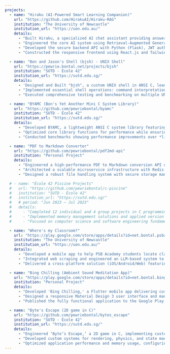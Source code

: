 ```yaml
---
projects:
  - name: "Hiraku (AI-Powered Smart Learning Companion)"
    url: "https://github.com/HirakuAI/Hiraku-RAG"
    institution: "The University of Newcastle"
    institution_url: "https://uon.edu.au/"
    details:
      - "Built Hiraku, a specialized AI chat assistant providing answers derived exclusively from student-uploaded course materials."
      - "Engineered the core AI system using Retrieval-Augmented Generation (RAG with LlamaIndex, ChromaDB) and fine-tuned a Llama language model on custom educational data."
      - "Developed the secure backend API with Python (Flask), JWT authentication, and SQLite database integration."
      - "Constructed the responsive frontend using React.js and Tailwind CSS, featuring real-time chat capabilities."

  - name: "Bon and Jason's Shell (bjsh) - UNIX Shell"
    url: "https://pewrie.bontal.net/projects/bjsh"
    institution: "SUTD - École 42"
    institution_url: "https://sutd.edu.sg/"
    details:
      - 'Designed and Built "bjsh", a custom UNIX shell in ANSI C, leading implementation from initial flowcharting through final testing and optimization.'
      - "Implemented essential shell operations: command interpretation/execution, data piping between processes, I/O redirection, system signal management, and job control features."
      - "Executed comprehensive testing and benchmarking on multiple UNIX platforms to ensure reliability and optimize for speed and low resource consumption."

  - name: "BYAMC (Bon's Yet Another Mini C System Library)"
    url: "https://github.com/pewriebontal/byamc"
    institution: "SUTD - École 42"
    institution_url: "https://sutd.edu.sg/"
    details:
      - "Developed BYAMC, a lightweight ANSI C system library featuring essential string manipulation, memory management, I/O, math, and list operations."
      - "Optimized core library functions for performance while ensuring full ANSI C compliance, validated through integration testing with other projects (BJSH, Byte's Escape)."
      - "Conducted benchmarks showing performance improvements over *libc* in specific memory operations, with *bzero* performing 8% faster on large data sets, 2% faster on medium data, and *memmove* executing 4% faster on medium-sized operations."

  - name: "PDF to Markdown Converter"
    url: "https://github.com/pewriebontal/pdf2md-api"
    institution: "Personal Project"
    details:
      - "Engineered a high-performance PDF to Markdown conversion API using FastAPI, SQLAlchemy, and Celery, implementing an intelligent caching system that reduced redundant processing by 90% and decreased average conversion time from minutes to seconds."
      - "Architected a scalable microservice infrastructure with Redis-based task queuing, achieving 3x throughput compared to synchronous processing while maintaining responsive user experience through asynchronous processing of resource-intensive conversion tasks."
      - "Designed a robust file handling system with secure storage management, implementing SHA-256 hash verification for efficient document tracking and caching, while creating an intuitive responsive UI that simplified document processing workflows and improved user experience across desktop and mobile devices."

  # - name: "École 42 Piscine Projects"
  #   url: "https://github.com/pewriebontal/c-piscine"
  #   institution: "SUTD - École 42"
  #   institution_url: "https://sutd.edu.sg/"
  #   # period: "Jun 2023 – Jul 2023"
  #   details:
  #     - "Completed 12 individual and 4 group projects in C programming, Linux system administration, and shell scripting during the intensive Piscine bootcamp"
  #     - "Implemented memory management solutions and applied version control with Git in a peer-evaluated environment."
  #     - "Focused on computer science and software engineering fundamentals through hands-on C programming challenges."

  - name: "Where's my Classroom?"
    url: "https://play.google.com/store/apps/details?id=net.bontal.psba.whereismyclassroom"
    institution: "The University of Newcastle"
    institution_url: "https://uon.edu.au/"
    details:
      - "Developed a mobile app to help PSB Academy students locate classrooms in real-time using .Net Maui Framework."
      - "Integrated web scraping and engineered an LLM-based system to parse unstructured PDF timetables for room data extraction."
      - "Delivered a cross-platform solution (iOS/Android/Web) featuring offline caching and push notifications for room changes."

  - name: "Bing Chilling (Ambient Sound Meditation App)"
    url: "https://play.google.com/store/apps/details?id=net.bontal.bingchilling"
    institution: "Personal Project"
    details:
      - "Developed 'Bing Chilling,' a Flutter mobile app delivering customizable ambient sounds with background audio playback capabilities."
      - "Designed a responsive Material Design 3 user interface and managed application state using Riverpod, integrating audio_service and just_audio libraries."
      - "Published the fully functional application to the Google Play Store."

  - name: "Byte's Escape (2D game in C)"
    url: "https://github.com/pewriebontal/bytes_escape"
    institution: "SUTD - École 42"
    institution_url: "https://sutd.edu.sg/"
    details:
      - "Engineered ‘Byte’s Escape,’ a 2D game in C, implementing custom graphics rendering, physics, and game mechanics without external game engines."
      - "Developed custom systems for rendering, physics, and state management, incorporating Depth-First Search (DFS) for core game logic and map validation."
      - "Optimized application performance and memory usage, configuring a modular build system using Make."
---
```

